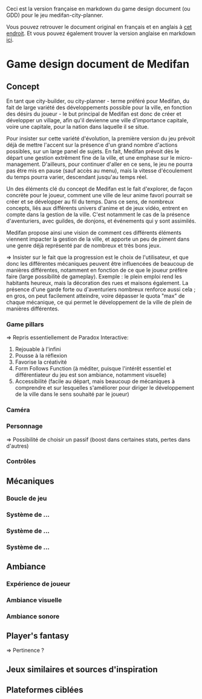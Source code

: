 [gdoc-gdd-file]: https://docs.google.com/document/d/1lH-6daOAo9I6mMGqNrNTQ4AGp4SNELXAs4JZadAWnGY/edit?usp=sharing

Ceci est la version française en markdown du game design document (ou GDD) pour le jeu medifan-city-planner.

Vous pouvez retrouver le document original en français et en anglais à [cet endroit][gdoc-gdd-file]. Et vous pouvez également trouver la version anglaise en markdown [ici](./game-design-document-en.md).

# Game design document de Medifan



## Concept

En tant que city-builder, ou city-planner - terme préféré pour Medifan, du fait de large variété des développements possible pour la ville, en fonction des désirs du joueur - le but principal de Medifan est donc de créer et développer un village, afin qu'il devienne une ville d'importance capitale, voire une capitale, pour la nation dans laquelle il se situe.

Pour insister sur cette variété d'évolution, la première version du jeu prévoit déjà de mettre l'accent sur la présence d'un grand nombre d'actions possibles, sur un large panel de sujets. En fait, Medifan prévoit dès le départ une gestion extrêment fine de la ville, et une emphase sur le micro-management. D'ailleurs, pour continuer d'aller en ce sens, le jeu ne pourra pas être mis en pause (sauf accès au menu), mais la vitesse d'écoulement du temps pourra varier, descendant jusqu'au temps réel.

Un des éléments clé du concept de Medifan est le fait d'explorer, de façon concrète pour le joueur, comment une ville de leur anime favori pourrait se créer et se développer au fil du temps. Dans ce sens, de nombreux concepts, liés aux différents univers d'anime et de jeux vidéo, entrent en compte dans la gestion de la ville. C'est notamment le cas de la présence d'aventuriers, avec guildes, de donjons, et événements qui y sont assimilés.

Medifan propose ainsi une vision de comment ces différents éléments viennent impacter la gestion de la ville, et apporte un peu de piment dans une genre déjà représenté par de nombreux et très bons jeux.  



=> Insister sur le fait que la progression est le choix de l'utilisateur, et que donc les différentes mécaniques peuvent être influencées de beaucoup de manières différentes, notamment en fonction de ce que le joueur préfère faire (large possibilité de gameplay). Exemple : le plein emploi rend les habitants heureux, mais la décoration des rues et maisons également. La présence d'une garde forte ou d'aventuriers nombreux renforce aussi cela ; en gros, on peut facilement atteindre, voire dépasser le quota "max" de chaque mécanique, ce qui permet le développement de la ville de plein de manières différentes.

### Game pillars
=> Repris essentiellement de Paradox Interactive:
1. Rejouable à l'infini
2. Pousse à la réflexion
3. Favorise la créativité
4. Form Follows Function (à méditer, puisque l'intérêt essentiel et différentiateur du jeu est son ambiance, notamment visuelle)
5. Accessibilité (facile au départ, mais beaucoup de mécaniques à comprendre et sur lesquelles s'améliorer pour diriger le développement de la ville dans le sens souhaité par le joueur)

### Caméra
### Personnage
=> Possibilité de choisir un passif (boost dans certaines stats, pertes dans d'autres)
### Contrôles

## Mécaniques

### Boucle de jeu
### Système de ...
### Système de ...
### Système de ...

## Ambiance

### Expérience de joueur
### Ambiance visuelle
### Ambiance sonore

## Player's fantasy
=> Pertinence ?

## Jeux similaires et sources d'inspiration

## Plateformes ciblées

